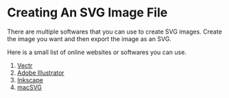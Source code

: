 # Creating An SVG Image File

There are multiple softwares that you can use to create SVG images. Create the image you want and then export the image as an SVG.

Here is a small list of online websites or softwares you can use.
1. [Vectr](https://vectr.com/)
2. [Adobe Illustrator](https://www.adobe.com/products/illustrator/free-trial-download.html?sdid=1NZGDDHD&mv=search&ef_id=CjwKCAiA78aNBhAlEiwA7B76p4xr4Nl4sFbr8nTMruTEc608BGaGKgVfPmkufmlhla7NCwrFLxmX8xoCFlwQAvD_BwE:G:s&s_kwcid=AL!3085!3!453226506455!e!!g!!adobe%20illustrator!10687808131!102260249021&gclid=CjwKCAiA78aNBhAlEiwA7B76p4xr4Nl4sFbr8nTMruTEc608BGaGKgVfPmkufmlhla7NCwrFLxmX8xoCFlwQAvD_BwE)
3. [Inkscape](https://inkscape.org/) 
4. [macSVG](https://macsvg.org/)

